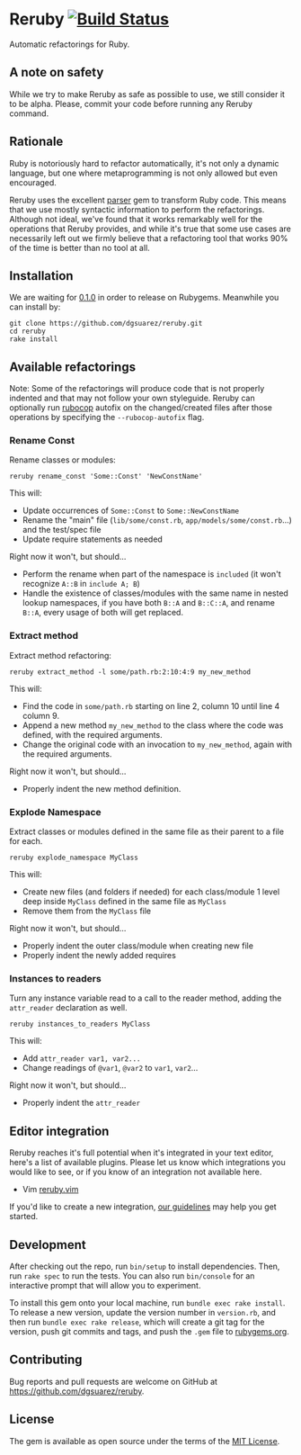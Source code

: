 # Reruby [![Build Status](https://travis-ci.org/dgsuarez/reruby.svg?branch=master)](https://travis-ci.org/dgsuarez/reruby)

Automatic refactorings for Ruby.

## A note on safety

While we try to make Reruby as safe as possible to use, we still consider it to
be alpha. Please, commit your code before running any Reruby command.

## Rationale

Ruby is notoriously hard to refactor automatically, it's not only a dynamic
language, but one where metaprogramming is not only allowed but even
encouraged.

Reruby uses the excellent [parser](https://github.com/whitequark/parser) gem to
transform Ruby code. This means that we use mostly syntactic information to
perform the refactorings. Although not ideal, we've found that it works remarkably
well for the operations that Reruby provides, and while it's true that some use
cases are necessarily left out we firmly believe that a refactoring tool that
works 90% of the time is better than no tool at all.

## Installation

We are waiting for [0.1.0](https://github.com/dgsuarez/reruby/milestone/1) in
order to release on Rubygems. Meanwhile you can install by:

```
git clone https://github.com/dgsuarez/reruby.git
cd reruby
rake install
```

## Available refactorings

Note: Some of the refactorings will produce code that is not properly indented
and that may not follow your own styleguide. Reruby can optionally run
[rubocop](https://github.com/bbatsov/rubocop) autofix on the changed/created
files after those operations by specifying the `--rubocop-autofix` flag.

### Rename Const

Rename classes or modules:

`reruby rename_const 'Some::Const' 'NewConstName'`

This will:

* Update occurrences of `Some::Const` to `Some::NewConstName`
* Rename the "main" file (`lib/some/const.rb`, `app/models/some/const.rb`...)
  and the test/spec file
* Update require statements as needed

Right now it won't, but should...

* Perform the rename when part of the namespace is `included` (it won't
  recognize `A::B` in `include A; B`)
* Handle the existence of classes/modules with the same name in nested lookup
  namespaces, if you have both `B::A` and `B::C::A`, and rename `B::A`, every
  usage of both will get replaced.

### Extract method

Extract method refactoring:

`reruby extract_method -l some/path.rb:2:10:4:9 my_new_method`

This will:

* Find the code in `some/path.rb` starting on line 2, column 10 until line 4
  column 9.
* Append a new method `my_new_method` to the class where the code was defined,
  with the required arguments.
* Change the original code with an invocation to `my_new_method`, again with the
  required arguments.

Right now it won't, but should...

* Properly indent the new method definition.

### Explode Namespace

Extract classes or modules defined in the same file as their parent to a file
for each.

`reruby explode_namespace MyClass`

This will:

* Create new files (and folders if needed) for each class/module 1 level deep
  inside `MyClass` defined in the same file as `MyClass`
* Remove them from the `MyClass` file

Right now it won't, but should...

* Properly indent the outer class/module when creating new file
* Properly indent the newly added requires

### Instances to readers

Turn any instance variable read to a call to the reader method, adding the
`attr_reader` declaration as well.

`reruby instances_to_readers MyClass`

This will:

* Add `attr_reader var1, var2...`
* Change readings of `@var1`, `@var2` to `var1`, `var2`…

Right now it won't, but should...

* Properly indent the `attr_reader`

## Editor integration

Reruby reaches it's full potential when it's integrated in your text editor,
here's a list of available plugins. Please let us know which integrations you
would like to see, or if you know of an integration not available here.

* Vim [reruby.vim](https://github.com/dgsuarez/reruby.vim)

If you'd like to create a new integration, [our
guidelines](https://github.com/dgsuarez/reruby/wiki/Editor-Integration) may
help you get started.

## Development

After checking out the repo, run `bin/setup` to install dependencies. Then,
run `rake spec` to run the tests. You can also run `bin/console` for an
interactive prompt that will allow you to experiment.

To install this gem onto your local machine, run `bundle exec rake install`.
To release a new version, update the version number in `version.rb`, and then
run `bundle exec rake release`, which will create a git tag for the version,
push git commits and tags, and push the `.gem` file to
[rubygems.org](https://rubygems.org).

## Contributing

Bug reports and pull requests are welcome on GitHub at
https://github.com/dgsuarez/reruby.


## License

The gem is available as open source under the terms of the [MIT License](http://opensource.org/licenses/MIT).

